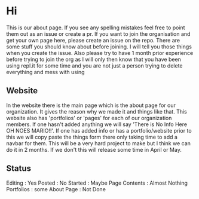 # Hi
This is our about page. If you see any spelling mistakes feel free to point them out as an issue or create a pr. If you want to join the organisation and get your own page here, please create an issue on the repo. There are some stuff you should know about before joining. I will tell you those things when you create the issue. Also please try to have 1 month prior experience before trying to join the org as I will only then know that you have been using repl.it for some time and you are not just a person trying to delete everything and mess with using

## Website
In the website there is the main page which is the about page for our organization. It gives the reason why we made it and things like that. This website also has 'portfolios' or 'pages' for each of our organization members. If one hasn't added anything we will say 'There is No Info Here OH NOES MARIO!!'. If one has added info or has a portfolio/website prior to this we will copy paste the things form there only taking time to add a navbar for them. This will be a very hard project to make but I think we can do it in 2 months. If we don't this will release some time in April or May.

## Status
Editing : Yes
Posted : No
Started : Maybe
Page Contents : Almost Nothing
Portfolios : some
About Page : Not Done